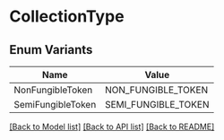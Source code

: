 # CollectionType

## Enum Variants

| Name | Value |
|---- | -----|
| NonFungibleToken | NON_FUNGIBLE_TOKEN |
| SemiFungibleToken | SEMI_FUNGIBLE_TOKEN |


[[Back to Model list]](../README.md#documentation-for-models) [[Back to API list]](../README.md#documentation-for-api-endpoints) [[Back to README]](../README.md)


